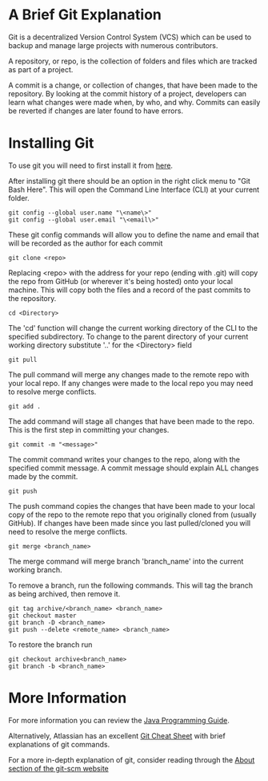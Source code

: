 # A Brief Git Explanation

Git is a decentralized Version Control System (VCS) which can be used to backup and manage large projects with numerous contributors.

A repository, or repo, is the collection of folders and files which are tracked as part of a project.

A commit is a change, or collection of changes, that have been made to the
repository. By looking at the commit history of a project, developers can learn
what changes were made when, by who, and why.  Commits can easily be reverted if changes are later found to have errors.

# Installing Git

To use git you will need to first install it from [here](https://git-scm.com/downloads).

After installing git there should be an option in the right click menu to "Git Bash Here".  This will open the Command Line Interface (CLI) at your current folder.

    git config --global user.name "\<name\>"
    git config --global user.email "\<email\>"

These git config commands will allow you to define the name and email that will be recorded as the author for each commit

    git clone <repo>

Replacing \<repo\> with the address for your repo (ending with .git) will copy the repo from GitHub (or wherever it's being hosted) onto your local machine.  This will copy both the files and a record of the past commits to the repository.

    cd <Directory>

The 'cd' function will change the current working directory of the CLI to the specified subdirectory.  To change to the parent directory of your current working directory substitute '..' for the \<Directory\> field

    git pull

The pull command will merge any changes made to the remote repo with your local repo.  If any changes were made to the local repo you may need to resolve merge conflicts.

    git add .

The add command will stage all changes that have been made to the repo.  This is the first step in committing your changes.

    git commit -m "<message>"

The commit command writes your changes to the repo, along with the specified commit message.  A commit message should explain ALL changes made by the commit.

    git push

The push command copies the changes that have been made to your local copy of the repo to the remote repo that you originally cloned from (usually GitHub).  If changes have been made since you last pulled/cloned you will need to resolve the merge conflicts.

    git merge <branch_name>

The merge command will merge branch 'branch_name' into the current working branch.

To remove a branch, run the following commands.  This will tag the branch as being archived, then remove it.
    
    git tag archive/<branch_name> <branch_name>
    git checkout master
    git branch -D <branch_name>
    git push --delete <remote_name> <branch_name>

To restore the branch run

    git checkout archive<branch_name>
    git branch -b <branch_name>

# More Information

For more information you can review the [Java Programming Guide](https://docs.google.com/presentation/d/1sSDVGMIaUvd3fiOjg9cdvbgQqJr7okUbFaYOy3HcV6s/edit?usp=sharing).

Alternatively, Atlassian has an excellent [Git Cheat Sheet](https://www.atlassian.com/dam/jcr:8132028b-024f-4b6b-953e-e68fcce0c5fa/atlassian-git-cheatsheet.pdf) with brief explanations of git commands.

For a more in-depth explanation of git, consider reading through the [About section of the git-scm website](https://git-scm.com/about)



